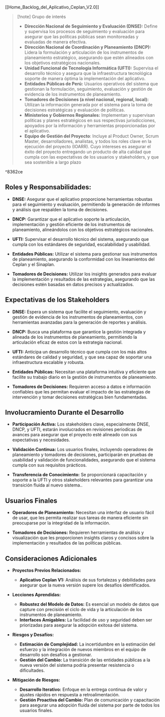 
[[Home_Backlog_del_Aplicativo_Ceplan_V2.0]]

> [!note] Grupo de interés
>-  **Dirección Nacional de Seguimiento y Evaluación (DNSE):** Define y supervisa los procesos de seguimiento y evaluación para asegurar que las políticas públicas sean monitoreadas y evaluadas de manera efectiva.
>-   **Dirección Nacional de Coordinación y Planeamiento (DNCP):** Lidera la formulación y articulación de los instrumentos de planeamiento estratégico, asegurando que estén alineados con los objetivos estratégicos nacionales.
>-   **Unidad Funcional de Tecnología Informática (UFTI):** Supervisa el desarrollo técnico y asegura que la infraestructura tecnológica soporte de manera óptima la implementación del aplicativo.
>-   **Entidades Públicas de Perú:** Usuarios operativos del sistema que gestionan la formulación, seguimiento, evaluación y gestión de evidencia de los instrumentos de planeamiento.
>-   **Tomadores de Decisiones (a nivel nacional, regional, local):** Utilizan la información generada por el sistema para la toma de decisiones estratégicas y evaluación de políticas.  
>-   **Ministerios y Gobiernos Regionales:** Implementan y supervisan políticas y planes estratégicos en sus respectivas jurisdicciones, apoyados por la información y herramientas proporcionadas por el aplicativo.
>- **Equipo de Gestión del Proyecto**: Incluye al Product Owner, Scrum Master, desarrolladores, analistas, y todos los roles clave en la ejecución del proyecto (IOARR). Cuyo intereses es asegurar el éxito del proyecto entregando un producto de alta calidad que cumpla con las expectativas de los usuarios y stakeholders, y que sea sostenible a largo plazo

^8362ce


## Roles y Responsabilidades:

- **DNSE:** Asegurar que el aplicativo proporcione herramientas robustas para el seguimiento y evaluación, permitiendo la generación de informes y análisis que respalden la toma de decisiones.
    
- **DNCP:** Garantizar que el aplicativo soporte la articulación, implementación y gestión eficiente de los instrumentos de planeamiento, alineándolos con los objetivos estratégicos nacionales.
    
- **UFTI:** Supervisar el desarrollo técnico del sistema, asegurando que cumpla con los estándares de seguridad, escalabilidad y usabilidad.
    
- **Entidades Públicas:** Utilizar el sistema para gestionar sus instrumentos de planeamiento, asegurando la conformidad con los lineamientos del Ceplan y el Sinaplan.
    
- **Tomadores de Decisiones:** Utilizar los insights generados para evaluar la implementación y resultados de las estrategias, asegurando que las decisiones estén basadas en datos precisos y actualizados.


## Expectativas de los Stakeholders

- **DNSE:** Espera un sistema que facilite el seguimiento, evaluación y gestión de evidencia de los instrumentos de planeamientos, con herramientas avanzadas para la generación de reportes y análisis.
    
- **DNCP:** Busca una plataforma que garantice la gestión integrada y alineada de los instrumentos de planeamiento, permitiendo la articulación eficaz de estos con la estrategia nacional.
    
- **UFTI:** Anticipa un desarrollo técnico que cumpla con los más altos estándares de calidad y seguridad, y que sea capaz de soportar una infraestructura escalable y robusta.
    
- **Entidades Públicas:** Necesitan una plataforma intuitiva y eficiente que facilite su trabajo diario en la gestión de instrumentos de planeamiento.
    
- **Tomadores de Decisiones:** Requieren acceso a datos e información confiables que les permitan evaluar el impacto de las estrategias de intervención y tomar decisiones estratégicas bien fundamentadas.


## Involucramiento Durante el Desarrollo

- **Participación Activa:** Los stakeholders clave, especialmente DNSE, DNCP, y UFTI, estarán involucrados en revisiones periodicas de avances para asegurar que el proyecto esté alineado con sus expectativas y necesidades.
    
- **Validación Continua:** Los usuarios finales, incluyendo operadores de planeamiento y tomadores de decisiones, participarán en pruebas de usabilidad y validación de funcionalidades, asegurando que el sistema cumpla con sus requisitos prácticos.
    
- **Transferencia de Conocimiento:** Se proporcionará capacitación y soporte a la UFTI y otros stakeholders relevantes para garantizar una transición fluida al nuevo sistema..


## Usuarios Finales

- **Operadores de Planeamiento:** Necesitan una interfaz de usuario fácil de usar, que les permita realizar sus tareas de manera eficiente sin preocuparse por la integridad de la información.
    
- **Tomadores de Decisiones:** Requieren herramientas de análisis y visualización que les proporcionen insights claros y concisos sobre la implementación y resultados de las políticas públicas.

## Consideraciones Adicionales

-   **Proyectos Previos Relacionados:**
     - **Aplicativo Ceplan V1:** Análisis de sus fortalezas y debilidades para asegurar que la nueva versión supere los desafíos identificados.

- **Lecciones Aprendidas:**
    - **Robustez del Modelo de Datos:** Es esencial un modelo de datos que capture con precisión el ciclo de vida y la articulación de los instrumentos de planeamiento.
    - **Interfaces Amigables:** La facilidad de uso y seguridad deben ser priorizadas para asegurar la adopción exitosa del sistema.
    
-   **Riesgos y Desafíos:**
    - **Estimación de Complejidad:** La incertidumbre en la estimación del esfuerzo y la integración de nuevos miembros en el equipo de desarrollo son desafíos a gestionar.
    - **Gestión del Cambio:** La transición de las entidades públicas a la nueva versión del sistema podría presentar resistencia o dificultades.
    
-   **Mitigación de Riesgos:**
    - **Desarrollo Iterativo:** Enfoque en la entrega continua de valor y ajustes rápidos en respuesta a retroalimentación.
    - **Gestión Proactiva del Cambio:** Plan de comunicación y capacitación para asegurar una adopción fluida del sistema por parte de todos los usuarios finales.

